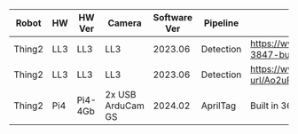 | Robot  | HW  | HW Ver  | Camera            | Software Ver | Pipeline  | Model                                                                         | Resolution | FPS    | Target   | Date of test |
| ------ | --- | ------- | ----------------- | ------------ | --------- | ----------------------------------------------------------------------------- | ---------- | ------ | -------- | ------------ |
| Thing2 | LL3 | LL3     | LL3               | 2023.06      | Detection | https://www.chiefdelphi.com/t/spectrum-3847-build-blog-2024/447471/75         | 320x240    | 14 fps | note     | 2024-01-17   |
| Thing2 | LL3 | LL3     | LL3               | 2023.06      | Detection | https://www.chiefdelphi.com/uploads/short-url/Ao2uFtuW01nNlOSCEPgjnXL4ayS.zip | 320x240    | 4 fps  | note     | 2024-01-20   |
| Thing2 | Pi4 | Pi4-4Gb | 2x USB ArduCam GS | 2024.02      | AprilTag  | Built in 36h11 detector                                                       | 320x240    | 30     | AprilTag | 2024-01-10   |